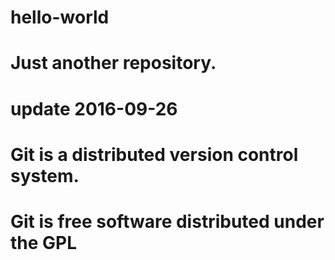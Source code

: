 # hello-world
# Just another repository.
# update 2016-09-26
# Git is a distributed version control system.
# Git is free software distributed under the GPL
